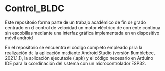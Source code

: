 # Control_BLDC

Este repositorio forma parte de un trabajo académico de fin de grado centrado en el control de velocidad un motor eléctrico de corriente continua sin escobillas mediante una interfaz gráfica implementada en un dispositivo móvil android.

En el repositorio se encuentra el código completo empleado para la realización de la aplicación mediante Android Studio (versión Bumblebee, 2021.1.1), la aplicación ejecutable (.apk) y el código necesario en Arduino IDE para la coordinación del sistema con un microcontrolador ESP32.
